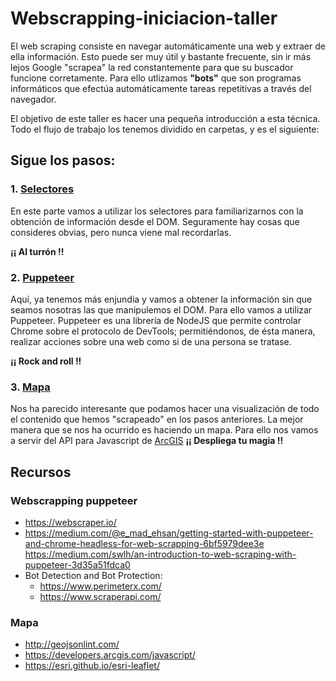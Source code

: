 # Webscrapping-iniciacion-taller

El web scraping consiste en navegar automáticamente una web y extraer de ella información. Esto puede ser muy útil y bastante frecuente, sin ir más lejos Google "scrapea" la red constantemente para que su buscador funcione corretamente. 
Para ello utlizamos **"bots"** que son programas informáticos que efectúa automáticamente tareas repetitivas a través del navegador.

El objetivo de este taller es hacer una pequeña introducción a esta técnica. Todo el flujo de trabajo los tenemos dividido en carpetas, y es el siguiente:

## Sigue los pasos:

### 1. [Selectores](https://github.com/node-girls/web-scraping-spanish/blob/master/1.Selectors/1.Selectors.md)

En este parte vamos a utilizar los selectores para familiarizarnos con la obtención de información desde el DOM. Seguramente hay cosas que consideres obvias, pero nunca viene mal recordarlas. 

**¡¡ Al turrón !!**

### 2. [Puppeteer]()

Aquí, ya tenemos más enjundia y vamos a obtener la información sin que seamos nosotras las que manipulemos el DOM. Para ello vamos a utilizar Puppeteer.
Puppeteer es una librería de NodeJS que permite controlar Chrome sobre el protocolo de DevTools; permitiéndonos, de ésta manera, realizar acciones sobre una web como si de una persona se tratase. 

**¡¡ Rock and roll !!**

### 3. [Mapa]()

Nos ha parecido interesante que podamos hacer una visualización de todo el contenido que hemos "scrapeado" en los pasos anteriores. La mejor manera que se nos ha ocurrido es haciendo un mapa.
Para ello nos vamos a servir del API para Javascript de [ArcGIS](https://developers.arcgis.com/javascript/)
**¡¡ Despliega tu magia !!**

## Recursos
### Webscrapping puppeteer
- https://webscraper.io/
- https://medium.com/@e_mad_ehsan/getting-started-with-puppeteer-and-chrome-headless-for-web-scrapping-6bf5979dee3e
https://medium.com/swlh/an-introduction-to-web-scraping-with-puppeteer-3d35a51fdca0
- Bot Detection and Bot Protection: 
  - https://www.perimeterx.com/
  - https://www.scraperapi.com/

### Mapa
- http://geojsonlint.com/
- https://developers.arcgis.com/javascript/
- https://esri.github.io/esri-leaflet/
